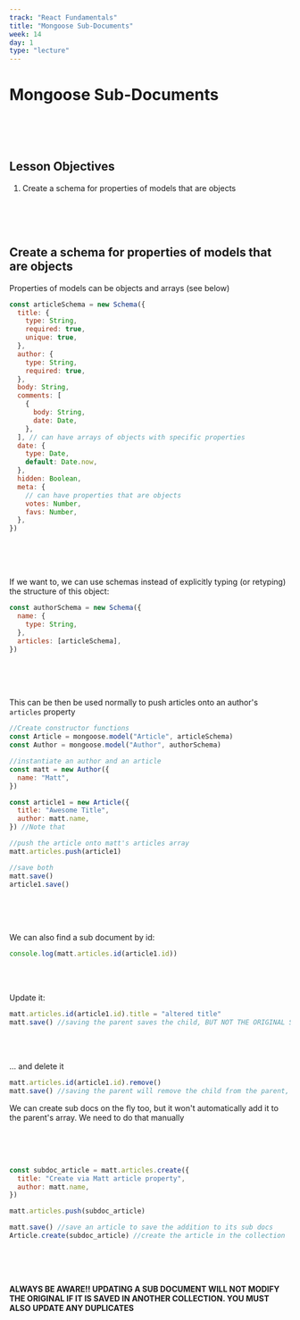 ```yaml
---
track: "React Fundamentals"
title: "Mongoose Sub-Documents"
week: 14
day: 1
type: "lecture"
---
```


# Mongoose Sub-Documents

<br>
<br>
<br>

## Lesson Objectives

1. Create a schema for properties of models that are objects

<br>
<br>
<br>

## Create a schema for properties of models that are objects

Properties of models can be objects and arrays (see below)

```javascript
const articleSchema = new Schema({
  title: {
    type: String,
    required: true,
    unique: true,
  },
  author: {
    type: String,
    required: true,
  },
  body: String,
  comments: [
    {
      body: String,
      date: Date,
    },
  ], // can have arrays of objects with specific properties
  date: {
    type: Date,
    default: Date.now,
  },
  hidden: Boolean,
  meta: {
    // can have properties that are objects
    votes: Number,
    favs: Number,
  },
})
```

<br>
<br>
<br>

If we want to, we can use schemas instead of explicitly typing (or retyping) the structure of this object:

```javascript
const authorSchema = new Schema({
  name: {
    type: String,
  },
  articles: [articleSchema],
})
```

<br>
<br>
<br>

This can be then be used normally to push articles onto an author's `articles` property

```javascript
//Create constructor functions
const Article = mongoose.model("Article", articleSchema)
const Author = mongoose.model("Author", authorSchema)

//instantiate an author and an article
const matt = new Author({
  name: "Matt",
})

const article1 = new Article({
  title: "Awesome Title",
  author: matt.name,
}) //Note that

//push the article onto matt's articles array
matt.articles.push(article1)

//save both
matt.save()
article1.save()
```

<br>
<br>
<br>

We can also find a sub document by id:

```javascript
console.log(matt.articles.id(article1.id))
```

<br>
<br>

Update it:

```javascript
matt.articles.id(article1.id).title = "altered title"
matt.save() //saving the parent saves the child, BUT NOT THE ORIGINAL SAVED IN THE ARTICLES COLLECTION
```

<br>
<br>

... and delete it

```javascript
matt.articles.id(article1.id).remove()
matt.save() //saving the parent will remove the child from the parent, BUT WILL NOT REMOVE THE ORIGINAL SAVED IN THE ARTICLES COLLECTION
```

We can create sub docs on the fly too, but it won't automatically add it to the parent's array. We need to do that manually

<br>
<br>
<br>

```javascript
const subdoc_article = matt.articles.create({
  title: "Create via Matt article property",
  author: matt.name,
})

matt.articles.push(subdoc_article)

matt.save() //save an article to save the addition to its sub docs
Article.create(subdoc_article) //create the article in the collection
```

<br>
<br>
<br>

**ALWAYS BE AWARE!! UPDATING A SUB DOCUMENT WILL NOT MODIFY THE ORIGINAL IF IT IS SAVED IN ANOTHER COLLECTION. YOU MUST ALSO UPDATE ANY DUPLICATES**
